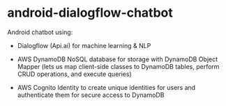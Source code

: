 # android-dialogflow-chatbot

Android chatbot using: 

* Dialogflow (Api.ai) for machine learning & NLP

* AWS DynamoDB NoSQL database for storage with DynamoDB Object Mapper (lets us map client-side classes to DynamoDB tables, perform CRUD operations, and execute queries)

* AWS Cognito Identity to create unique identities for users and authenticate them for secure access to DynamoDB